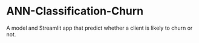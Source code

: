 # ANN-Classification-Churn
A model and Streamlit app that predict whether a client is likely to churn or not.
